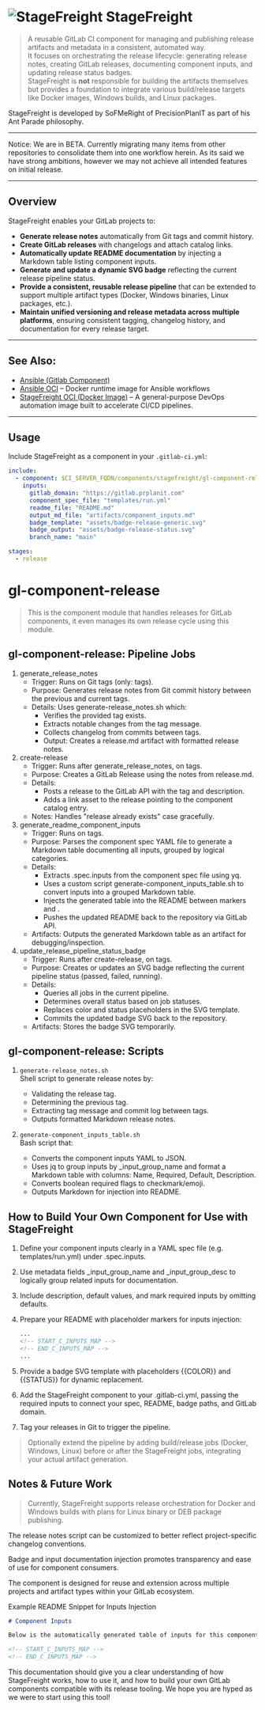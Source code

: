 # ![StageFreight](https://gitlab.prplanit.com/uploads/-/system/project/avatar/36/Screenshot_2025-08-01_214734.png?width=26) StageFreight

> A reusable GitLab CI component for managing and publishing release artifacts and metadata in a consistent, automated way.  
> It focuses on orchestrating the release lifecycle: generating release notes, creating GitLab releases, documenting component inputs, and updating release status badges.  
> StageFreight is **not** responsible for building the artifacts themselves but provides a foundation to integrate various build/release targets like Docker images, Windows builds, and Linux packages.

StageFreight is developed by SoFMeRight of PrecisionPlanIT as part of his Ant Parade philosophy.

---

Notice: We are in BETA. Currently migrating many items from other repositories to consolidate them into one workflow herein. As its said we have strong ambitions, however we may not achieve all intended features on initial release.

---

## Overview

StageFreight enables your GitLab projects to:

- **Generate release notes** automatically from Git tags and commit history.
- **Create GitLab releases** with changelogs and attach catalog links.
- **Automatically update README documentation** by injecting a Markdown table listing component inputs.
- **Generate and update a dynamic SVG badge** reflecting the current release pipeline status.
- **Provide a consistent, reusable release pipeline** that can be extended to support multiple artifact types (Docker, Windows binaries, Linux packages, etc.).
- **Maintain unified versioning and release metadata across multiple platforms**, ensuring consistent tagging, changelog history, and documentation for every release target.

---

## See Also:
- [Ansible (Gitlab Component)](https://gitlab.prplanit.com/components/ansible)
- [Ansible OCI](https://gitlab.prplanit.com/precisionplanit/ansible-oci) – Docker runtime image for Ansible workflows
- [StageFreight OCI (Docker Image)](https://gitlab.prplanit.com/precisionplanit/stagefreight-oci) – A general-purpose DevOps automation image built to accelerate CI/CD pipelines.

---

## Usage

Include StageFreight as a component in your `.gitlab-ci.yml`:

```yaml
include:
  - component: $CI_SERVER_FQDN/components/stagefreight/gl-component-release@main
    inputs:
      gitlab_domain: "https://gitlab.prplanit.com"
      component_spec_file: "templates/run.yml"
      readme_file: "README.md"
      output_md_file: "artifacts/component_inputs.md"
      badge_template: "assets/badge-release-generic.svg"
      badge_output: "assets/badge-release-status.svg"
      branch_name: "main"

stages:
  - release
```

# gl-component-release
> This is the component module that handles releases for GitLab components, it even manages its own release cycle using this module.

## gl-component-release: Pipeline Jobs

1. generate_release_notes
    - Trigger: Runs on Git tags (only: tags).
    - Purpose: Generates release notes from Git commit history between the previous and current tags.
    - Details: Uses generate-release_notes.sh which:
        - Verifies the provided tag exists.
        - Extracts notable changes from the tag message.
        - Collects changelog from commits between tags.
        - Output: Creates a release.md artifact with formatted release notes.
2. create-release
    - Trigger: Runs after generate_release_notes, on tags.
    - Purpose: Creates a GitLab Release using the notes from release.md.
    - Details:
        - Posts a release to the GitLab API with the tag and description.
        - Adds a link asset to the release pointing to the component catalog entry.
    - Notes: Handles "release already exists" case gracefully.
3. generate_readme_component_inputs
    - Trigger: Runs on tags.
    - Purpose: Parses the component spec YAML file to generate a Markdown table documenting all inputs, grouped by logical categories.
    - Details:
        - Extracts .spec.inputs from the component spec file using yq.
        - Uses a custom script generate-component_inputs_table.sh to convert inputs into a grouped Markdown table.
        - Injects the generated table into the README between markers <!-- START_C_INPUTS_MAP --> and <!-- END_C_INPUTS_MAP -->.
        - Pushes the updated README back to the repository via GitLab API.
    - Artifacts: Outputs the generated Markdown table as an artifact for debugging/inspection.
4. update_release_pipeline_status_badge
    - Trigger: Runs after create-release, on tags.
    - Purpose: Creates or updates an SVG badge reflecting the current pipeline status (passed, failed, running).
    - Details:
        - Queries all jobs in the current pipeline.
        - Determines overall status based on job statuses.
        - Replaces color and status placeholders in the SVG template.
        - Commits the updated badge SVG back to the repository.
    - Artifacts: Stores the badge SVG temporarily.

## gl-component-release: Scripts

1. `generate-release_notes.sh`
</br>Shell script to generate release notes by:
    - Validating the release tag.
    - Determining the previous tag.
    - Extracting tag message and commit log between tags.
    - Outputs formatted Markdown release notes.

2. `generate-component_inputs_table.sh`
</br>Bash script that:
    - Converts the component inputs YAML to JSON.
    - Uses jq to group inputs by _input_group_name and format a Markdown table with columns: Name, Required, Default, Description.
    - Converts boolean required flags to checkmark/emoji.
    - Outputs Markdown for injection into README.

## How to Build Your Own Component for Use with StageFreight

1. Define your component inputs clearly in a YAML spec file (e.g. templates/run.yml) under .spec.inputs.
2. Use metadata fields _input_group_name and _input_group_desc to logically group related inputs for documentation.
3. Include description, default values, and mark required inputs by omitting defaults.
4. Prepare your README with placeholder markers for inputs injection:

    ```markdown
    ...
    <!-- START_C_INPUTS_MAP -->
    <!-- END_C_INPUTS_MAP -->
    ...
    ```
5. Provide a badge SVG template with placeholders {{COLOR}} and {{STATUS}} for dynamic replacement.
6. Add the StageFreight component to your .gitlab-ci.yml, passing the required inputs to connect your spec, README, badge paths, and GitLab domain.
7. Tag your releases in Git to trigger the pipeline.
> Optionally extend the pipeline by adding build/release jobs (Docker, Windows, Linux) before or after the StageFreight jobs, integrating your actual artifact generation.

## Notes & Future Work
> Currently, StageFreight supports release orchestration for Docker and Windows builds with plans for Linux binary or DEB package publishing.

The release notes script can be customized to better reflect project-specific changelog conventions.

Badge and input documentation injection promotes transparency and ease of use for component consumers.

The component is designed for reuse and extension across multiple projects and artifact types within your GitLab ecosystem.

Example README Snippet for Inputs Injection
```markdown
# Component Inputs

Below is the automatically generated table of inputs for this component:

<!-- START_C_INPUTS_MAP -->
<!-- END_C_INPUTS_MAP -->
```
This documentation should give you a clear understanding of how StageFreight works, how to use it, and how to build your own GitLab components compatible with its release tooling. We hope you are hyped as we were to start using this tool!